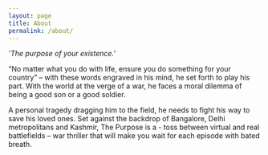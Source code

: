 ```yaml
---
layout: page
title: About
permalink: /about/
---
```


*‘The purpose of your existence.’*

“No matter what you do with life, ensure you do something for your country” – with these words engraved in his mind, he set forth to play his part. With the world at the verge of a war, he faces a moral dilemma of being a good son or a good soldier.

A personal tragedy dragging him to the field, he needs to fight his way to save his loved ones. Set against the backdrop of Bangalore, Delhi metropolitans and Kashmir, The Purpose is a - toss between virtual and real battlefields – war thriller that will make you wait for each episode with bated breath.